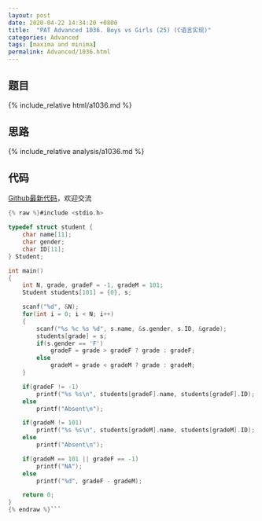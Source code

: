 ```yaml
---
layout: post
date: 2020-04-22 14:34:20 +0800
title:  "PAT Advanced 1036. Boys vs Girls (25) (C语言实现)"
categories: Advanced
tags: [maxima and minima]
permalink: Advanced/1036.html
---
```


## 题目

{% include_relative html/a1036.md %}

## 思路

{% include_relative analysis/a1036.md %}

## 代码

[Github最新代码](https://github.com/OliverLew/PAT/blob/master/PATAdvanced/1036.c)，欢迎交流

```c
{% raw %}#include <stdio.h>

typedef struct student {
    char name[11];
    char gender;
    char ID[11];
} Student;

int main()
{
    int N, grade, gradeF = -1, gradeM = 101;
    Student students[101] = {0}, s;

    scanf("%d", &N);
    for(int i = 0; i < N; i++)
    {
        scanf("%s %c %s %d", s.name, &s.gender, s.ID, &grade);
        students[grade] = s;
        if(s.gender == 'F')
            gradeF = grade > gradeF ? grade : gradeF;
        else
            gradeM = grade < gradeM ? grade : gradeM;
    }

    if(gradeF != -1)
        printf("%s %s\n", students[gradeF].name, students[gradeF].ID);
    else
        printf("Absent\n");

    if(gradeM != 101)
        printf("%s %s\n", students[gradeM].name, students[gradeM].ID);
    else
        printf("Absent\n");

    if(gradeM == 101 || gradeF == -1)
        printf("NA");
    else
        printf("%d", gradeF - gradeM);

    return 0;
}
{% endraw %}```